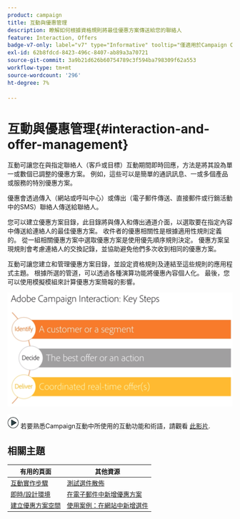 ```yaml
---
product: campaign
title: 互動與優惠管理
description: 瞭解如何根據資格規則將最佳優惠方案傳送給您的聯絡人
feature: Interaction, Offers
badge-v7-only: label="v7" type="Informative" tooltip="僅適用於Campaign Classic v7"
exl-id: 62b8fdcd-8423-496c-8407-ab89a3a70721
source-git-commit: 3a9b21d626b60754789c3f594ba798309f62a553
workflow-type: tm+mt
source-wordcount: '296'
ht-degree: 7%

---
```


# 互動與優惠管理{#interaction-and-offer-management}



互動可讓您在與指定聯絡人（客戶或目標）互動期間即時回應，方法是將其設為單一或數個已調整的優惠方案。 例如，這些可以是簡單的通訊訊息、一或多個產品或服務的特別優惠方案。

優惠會透過傳入（網站或呼叫中心）或傳出（電子郵件傳送、直接郵件或行銷活動中的SMS）聯絡人傳送給聯絡人。

您可以建立優惠方案目錄，此目錄將與傳入和傳出通道介面，以選取要在指定內容中傳送給連絡人的最佳優惠方案。 收件者的優惠相關性是根據適用性規則定義的。 從一組相關優惠方案中選取優惠方案是使用優先順序規則決定。 優惠方案呈現規則會考慮連絡人的交換記錄，並協助避免他們多次收到相同的優惠方案。

互動可讓您建立和管理優惠方案目錄，並設定資格規則及連結至這些規則的應用程式主題。 根據所選的管道，可以透過各種演算功能將優惠內容個人化。 最後，您可以使用模擬模組來計算優惠方案簡報的影響。

![](assets/Offermgt2.png)

![](assets/do-not-localize/how-to-video.png) 若要熟悉Campaign互動中所使用的互動功能和術語，請觀看 [此影片](https://helpx.adobe.com/campaign/classic/how-to/acs-overview.html?playlist=/ccx/v1/collection/product/campaign/classic/segment/digital-marketers/explevel/intermediate/applaunch/get-started/collection.ccx.js&amp;ref=helpx.adobe.com).

## 相關主題

| 有用的頁面 | 其他資源 |
|---|---|
| [互動實作步驟](../../interaction/using/implementation-steps.md) | [測試選件散佈](../../interaction/using/about-offers-simulation.md) |
| [即時/設計環境](../../interaction/using/live-design-environments.md) | [在電子郵件中新增優惠方案](../../interaction/using/integrating-an-offer-via-the-wizard.md) |
| [建立優惠方案空間](../../interaction/using/creating-offer-spaces.md) | [使用案例：在網站中新增選件](../../interaction/using/offers-on-an-inbound-channel.md) |
